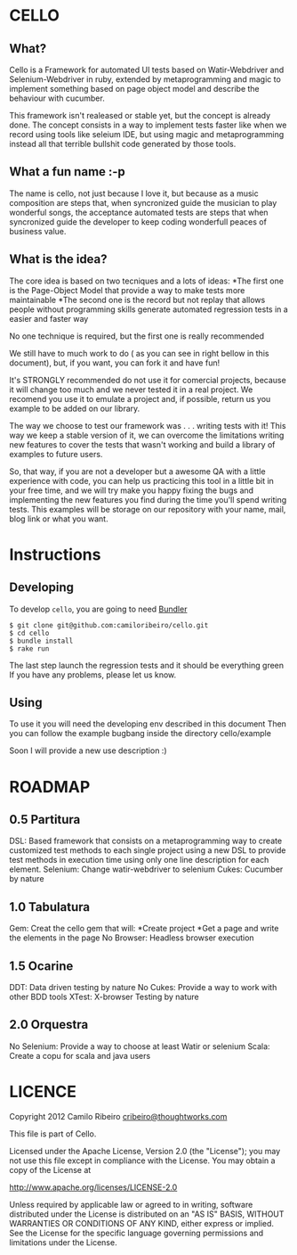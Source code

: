 CELLO
=====

What?
-----
Cello is a Framework for automated UI tests based on Watir-Webdriver and Selenium-Webdriver in ruby, extended by metaprogramming and magic to implement something based on page object model and describe the behaviour with cucumber.

This framework isn't realeased or stable yet, but the concept is already done. The concept consists in a way to implement tests faster like when we record using tools like seleium IDE, but using magic and metaprogramming instead all that terrible bullshit code generated by those tools.

What a fun name :-p
-------------------
The name is cello, not just because I love it, but because as a music composition are steps that, when syncronized guide the musician to play wonderful songs, the acceptance automated tests are steps that when syncronized guide the developer to keep coding wonderfull peaces of business value.

What is the idea?
-----------------
The core idea is based on two tecniques and a lots of ideas:
*The first one is the Page-Object Model that provide a way to make tests more maintainable
*The second one is the record but not replay that allows people without programming skills generate automated regression tests in a easier and faster way

No one technique is required, but the first one is really recommended

We still have to much work to do ( as you can see in right bellow in this document), but, if you want, you can fork it and have fun!

It's STRONGLY recommended do not use it for comercial projects, because it will change too much and we never tested it in a real project. We recomend you use it to emulate a project and, if possible, return us you example to be added on our library.


The way we choose to test our framework was . . . writing tests with it! This way we keep a stable version of it, we can overcome the limitations writing new features to cover the tests that wasn't working and build a library of examples to future users. 

So, that way, if you are not a developer but a awesome QA with a little experience with code, you can help us practicing this tool in a little bit in your free time, and we will try make you happy fixing the bugs and implementing the new features you find during the time you'll spend writing tests. This examples will be storage on our repository with your name, mail, blog link or what you want.



Instructions
==========

Developing
----------
To develop `cello`, you are going to need [Bundler][1] 

    $ git clone git@github.com:camiloribeiro/cello.git
    $ cd cello
    $ bundle install
    $ rake run

The last step launch the regression tests and it should be everything green
If you have any problems, please let us know.

[1]: http://gembundler.com

Using
-----

To use it you will need the developing env described in this document
Then you can follow the example bugbang inside the directory cello/example

Soon I will provide a new use description :) 

ROADMAP
=======

0.5 Partitura
-------------
DSL: Based framework that consists on a metaprogramming way to create customized test methods to each single project using a new DSL to provide test methods in execution time using only one line description for each element.
Selenium: Change watir-webdriver to selenium
Cukes: Cucumber by nature

1.0 Tabulatura
--------------
Gem: Creat the cello gem that will:
*Create project 
*Get a page and write the elements in the page
No Browser: Headless browser execution

1.5 Ocarine
-----------
DDT: Data driven testing by nature
No Cukes: Provide a way to work with other BDD tools
XTest: X-browser Testing by nature

2.0 Orquestra
-------------
No Selenium: Provide a way to choose at least Watir or selenium
Scala: Create a copu for scala and java users


LICENCE
=======

Copyright 2012 Camilo Ribeiro cribeiro@thoughtworks.com

This file is part of Cello.

Licensed under the Apache License, Version 2.0 (the "License"); you may not use this file except in compliance with the License. You may obtain a copy of the License at

http://www.apache.org/licenses/LICENSE-2.0

Unless required by applicable law or agreed to in writing, software distributed under the License is distributed on an "AS IS" BASIS, WITHOUT WARRANTIES OR CONDITIONS OF ANY KIND, either express or implied. See the License for the specific language governing permissions and limitations under the License.

